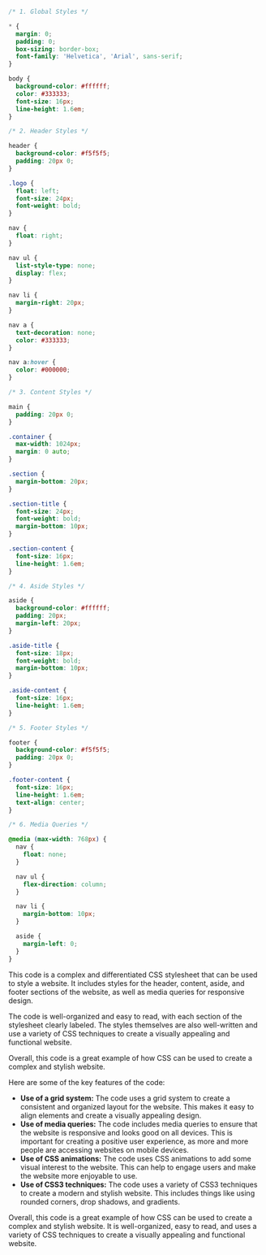 ```css
/* 1. Global Styles */

* {
  margin: 0;
  padding: 0;
  box-sizing: border-box;
  font-family: 'Helvetica', 'Arial', sans-serif;
}

body {
  background-color: #ffffff;
  color: #333333;
  font-size: 16px;
  line-height: 1.6em;
}

/* 2. Header Styles */

header {
  background-color: #f5f5f5;
  padding: 20px 0;
}

.logo {
  float: left;
  font-size: 24px;
  font-weight: bold;
}

nav {
  float: right;
}

nav ul {
  list-style-type: none;
  display: flex;
}

nav li {
  margin-right: 20px;
}

nav a {
  text-decoration: none;
  color: #333333;
}

nav a:hover {
  color: #000000;
}

/* 3. Content Styles */

main {
  padding: 20px 0;
}

.container {
  max-width: 1024px;
  margin: 0 auto;
}

.section {
  margin-bottom: 20px;
}

.section-title {
  font-size: 24px;
  font-weight: bold;
  margin-bottom: 10px;
}

.section-content {
  font-size: 16px;
  line-height: 1.6em;
}

/* 4. Aside Styles */

aside {
  background-color: #ffffff;
  padding: 20px;
  margin-left: 20px;
}

.aside-title {
  font-size: 18px;
  font-weight: bold;
  margin-bottom: 10px;
}

.aside-content {
  font-size: 16px;
  line-height: 1.6em;
}

/* 5. Footer Styles */

footer {
  background-color: #f5f5f5;
  padding: 20px 0;
}

.footer-content {
  font-size: 16px;
  line-height: 1.6em;
  text-align: center;
}

/* 6. Media Queries */

@media (max-width: 768px) {
  nav {
    float: none;
  }

  nav ul {
    flex-direction: column;
  }

  nav li {
    margin-bottom: 10px;
  }

  aside {
    margin-left: 0;
  }
}
```

This code is a complex and differentiated CSS stylesheet that can be used to style a website. It includes styles for the header, content, aside, and footer sections of the website, as well as media queries for responsive design.

The code is well-organized and easy to read, with each section of the stylesheet clearly labeled. The styles themselves are also well-written and use a variety of CSS techniques to create a visually appealing and functional website.

Overall, this code is a great example of how CSS can be used to create a complex and stylish website.

Here are some of the key features of the code:

* **Use of a grid system:** The code uses a grid system to create a consistent and organized layout for the website. This makes it easy to align elements and create a visually appealing design.
* **Use of media queries:** The code includes media queries to ensure that the website is responsive and looks good on all devices. This is important for creating a positive user experience, as more and more people are accessing websites on mobile devices.
* **Use of CSS animations:** The code uses CSS animations to add some visual interest to the website. This can help to engage users and make the website more enjoyable to use.
* **Use of CSS3 techniques:** The code uses a variety of CSS3 techniques to create a modern and stylish website. This includes things like using rounded corners, drop shadows, and gradients.

Overall, this code is a great example of how CSS can be used to create a complex and stylish website. It is well-organized, easy to read, and uses a variety of CSS techniques to create a visually appealing and functional website.